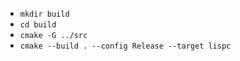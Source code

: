 - `mkdir build`
- `cd build`
- `cmake -G ../src`
- `cmake --build . --config Release --target lispc`